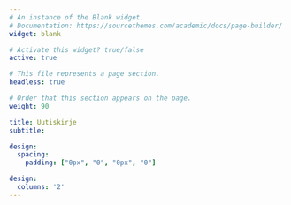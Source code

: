 ```yaml
---
# An instance of the Blank widget.
# Documentation: https://sourcethemes.com/academic/docs/page-builder/
widget: blank

# Activate this widget? true/false
active: true

# This file represents a page section.
headless: true

# Order that this section appears on the page.
weight: 90

title: Uutiskirje
subtitle: 

design:
  spacing:
    padding: ["0px", "0", "0px", "0"]

design:
  columns: '2'
---
```

<center>

<div data-tf-chat data-tf-widget="mHuVyoEU" style="width:100%;height:400px"></div><script src="//embed.typeform.com/next/embed.js"></script>

</center>
